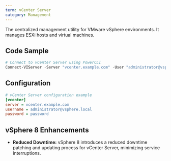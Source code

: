 ```yaml
---
term: vCenter Server
category: Management
---
```


The centralized management utility for VMware vSphere environments. It manages ESXi hosts and virtual machines.

## Code Sample

```powershell
# Connect to vCenter Server using PowerCLI
Connect-VIServer -Server "vcenter.example.com" -User "administrator@vsphere.local" -Password "password"
```

## Configuration

```ini
# vCenter Server configuration example
[vcenter]
server = vcenter.example.com
username = administrator@vsphere.local
password = password
```

## vSphere 8 Enhancements

*   **Reduced Downtime:** vSphere 8 introduces a reduced downtime patching and updating process for vCenter Server, minimizing service interruptions.